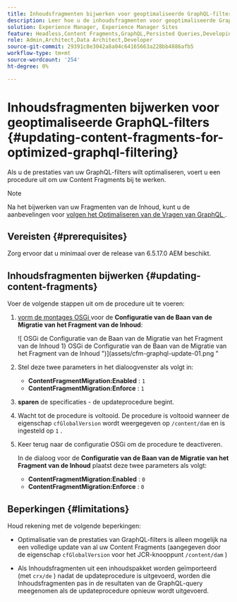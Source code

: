 ```yaml
---
title: Inhoudsfragmenten bijwerken voor geoptimaliseerde GraphQL-filters
description: Leer hoe u de inhoudsfragmenten voor geoptimaliseerde GraphQL-filters in Adobe Experience Manager kunt bijwerken voor levering van inhoud zonder kop.
solution: Experience Manager, Experience Manager Sites
feature: Headless,Content Fragments,GraphQL,Persisted Queries,Developing
role: Admin,Architect,Data Architect,Developer
source-git-commit: 29391c8e3042a8a04c64165663a228bb4886afb5
workflow-type: tm+mt
source-wordcount: '254'
ht-degree: 0%

---
```


# Inhoudsfragmenten bijwerken voor geoptimaliseerde GraphQL-filters {#updating-content-fragments-for-optimized-graphql-filtering}

Als u de prestaties van uw GraphQL-filters wilt optimaliseren, voert u een procedure uit om uw Content Fragments bij te werken.

>[!NOTE]
>
>Na het bijwerken van uw Fragmenten van de Inhoud, kunt u de aanbevelingen voor [ volgen het Optimaliseren van de Vragen van GraphQL ](/help/sites-developing/headless/graphql-api/graphql-optimization.md).

## Vereisten {#prerequisites}

Zorg ervoor dat u minimaal over de release van 6.5.17.0 AEM beschikt.

## Inhoudsfragmenten bijwerken {#updating-content-fragments}

Voer de volgende stappen uit om de procedure uit te voeren:

1. [ vorm de montages OSGi ](/help/sites-deploying/configuring-osgi.md) voor de **Configuratie van de Baan van de Migratie van het Fragment van de Inhoud**:

   ![ OSGi de Configuratie van de Baan van de Migratie van het Fragment van de Inhoud 1} OSGi de Configuratie van de Baan van de Migratie van het Fragment van de Inhoud ")](assets/cfm-graphql-update-01.png "

1. Stel deze twee parameters in het dialoogvenster als volgt in:

   * **ContentFragmentMigration:Enabled** : `1`
   * **ContentFragmentMigration:Enforce** : `1`

1. **sparen** de specificaties - de updateprocedure begint.

1. Wacht tot de procedure is voltooid. De procedure is voltooid wanneer de eigenschap `cfGlobalVersion` wordt weergegeven op `/content/dam` en is ingesteld op `1` .

1. Keer terug naar de configuratie OSGi om de procedure te deactiveren.

   In de dialoog voor de **Configuratie van de Baan van de Migratie van het Fragment van de Inhoud** plaatst deze twee parameters als volgt:

   * **ContentFragmentMigration:Enabled** : `0`
   * **ContentFragmentMigration:Enforce** : `0`

## Beperkingen {#limitations}

Houd rekening met de volgende beperkingen:

* Optimalisatie van de prestaties van GraphQL-filters is alleen mogelijk na een volledige update van al uw Content Fragments (aangegeven door de eigenschap `cfGlobalVersion` voor het JCR-knooppunt `/content/dam` )

* Als Inhoudsfragmenten uit een inhoudspakket worden geïmporteerd (met `crx/de` ) nadat de updateprocedure is uitgevoerd, worden die Inhoudsfragmenten pas in de resultaten van de GraphQL-query meegenomen als de updateprocedure opnieuw wordt uitgevoerd.
